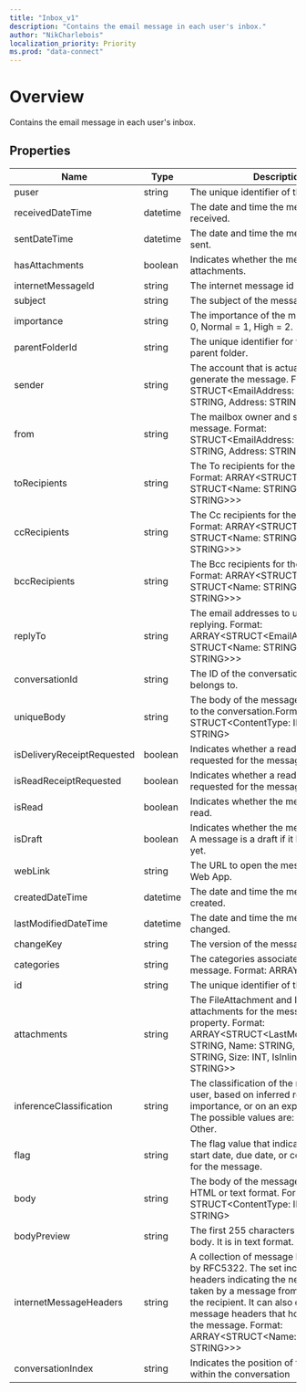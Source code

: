 ```yaml
---
title: "Inbox_v1"
description: "Contains the email message in each user's inbox."
author: "NikCharlebois"
localization_priority: Priority
ms.prod: "data-connect"
---
```


# Overview

Contains the email message in each user's inbox.

## Properties

| Name | Type | Description |
|--|--|--|
| puser | string | The unique identifier of the user. |
| receivedDateTime | datetime | The date and time the message was received. |
| sentDateTime | datetime | The date and time the message was sent. |
| hasAttachments | boolean | Indicates whether the message has attachments. |
| internetMessageId | string | The internet message id |
| subject | string | The subject of the message. |
| importance | string | The importance of the message: Low = 0, Normal = 1, High = 2. |
| parentFolderId | string | The unique identifier for the message's parent folder. |
| sender | string | The account that is actually used to generate the message. Format: STRUCT<EmailAddress: STRUCT<Name: STRING, Address: STRING>> |
| from | string | The mailbox owner and sender of the message. Format: STRUCT<EmailAddress: STRUCT<Name: STRING, Address: STRING>> |
| toRecipients | string | The To recipients for the message. Format: ARRAY<STRUCT<EmailAddress: STRUCT<Name: STRING, Address: STRING>>> |
| ccRecipients | string | The Cc recipients for the message. Format: ARRAY<STRUCT<EmailAddress: STRUCT<Name: STRING, Address: STRING>>> |
| bccRecipients | string | The Bcc recipients for the message. Format: ARRAY<STRUCT<EmailAddress: STRUCT<Name: STRING, Address: STRING>>> |
| replyTo | string | The email addresses to use when replying. Format: ARRAY<STRUCT<EmailAddress: STRUCT<Name: STRING, Address: STRING>>> |
| conversationId | string | The ID of the conversation the email belongs to. |
| uniqueBody | string | The body of the message that is unique to the conversation.Format: STRUCT<ContentType: INT32, Content: STRING> |
| isDeliveryReceiptRequested | boolean | Indicates whether a read receipt is requested for the message. |
| isReadReceiptRequested | boolean | Indicates whether a read receipt is requested for the message. |
| isRead | boolean | Indicates whether the message has been read. |
| isDraft | boolean | Indicates whether the message is a draft. A message is a draft if it hasn't been sent yet. |
| webLink | string | The URL to open the message in Outlook Web App. |
| createdDateTime | datetime | The date and time the message was created. |
| lastModifiedDateTime | datetime | The date and time the message was last changed. |
| changeKey | string | The version of the message. |
| categories | string | The categories associated with the message. Format: ARRAY<STRING> |
| id | string | The unique identifier of the message. |
| attachments | string | The FileAttachment and ItemAttachment attachments for the message. Navigation property. Format: ARRAY<STRUCT<LastModifiedDateTime: STRING, Name: STRING, ContentType: STRING, Size: INT, IsInline: BOOLEAN, Id: STRING>> |
| inferenceClassification | string | The classification of the message for the user, based on inferred relevance or importance, or on an explicit override. The possible values are: Focused or Other. |
| flag | string | The flag value that indicates the status, start date, due date, or completion date for the message. |
| body | string | The body of the message. It can be in HTML or text format. Format: STRUCT<ContentType: INT32, Content: STRING> |
| bodyPreview | string | The first 255 characters of the message body. It is in text format. |
| internetMessageHeaders | string | A collection of message headers defined by RFC5322. The set includes message headers indicating the network path taken by a message from the sender to the recipient. It can also contain custom message headers that hold app data for the message. Format: ARRAY<STRUCT<Name: STRING, Value: STRING>>> |
| conversationIndex | string | Indicates the position of the message within the conversation |
